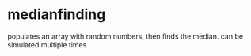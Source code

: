 # medianfinding
populates an array with random numbers, then finds the median.  can be simulated multiple times
